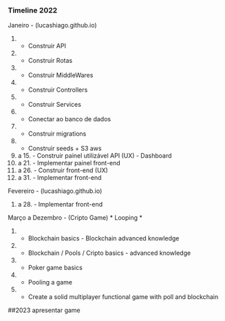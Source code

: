 ### Timeline 2022

Janeiro - (lucashiago.github.io)
01. - Construir API  
02. - Construir Rotas 
03. - Construir MiddleWares
04. - Construir Controllers
05. - Construir Services
06. - Conectar ao banco de dados
07. - Construir migrations
08. - Construir seeds + S3 aws
09. a 15. - Construir painel utilizável API (UX) - Dashboard
16. a 21. - Implementar painel front-end
22. a 26. - Construir front-end (UX)
26. a 31. - Implementar front-end

Fevereiro - (lucashiago.github.io)
01. a 28. - Implementar front-end

Março a Dezembro - (Cripto Game) * Looping *
01. - Blockchain basics - Blockchain advanced knowledge
02. - Blockchain / Pools / Cripto basics - advanced knowledge
03. - Poker game basics
04. - Pooling a game
05. - Create a solid multiplayer functional game with poll and blockchain

##2023 apresentar game 
